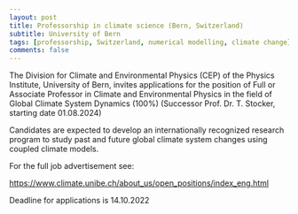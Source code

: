 ```yaml
---
layout: post
title: Professorship in climate science (Bern, Switzerland)
subtitle: University of Bern
tags: [professorship, Switzerland, numerical modelling, climate change]
comments: false
---
```

The Division for Climate and Environmental Physics (CEP) of the
Physics Institute, University of Bern, invites applications for the
position of Full or Associate Professor in Climate and Environmental
Physics in the field of Global Climate System Dynamics (100%)
(Successor Prof. Dr. T. Stocker, starting date 01.08.2024)

Candidates are expected to develop an internationally recognized
research program to study past and future global climate system
changes using coupled climate models.

For the full job advertisement see:

https://www.climate.unibe.ch/about_us/open_positions/index_eng.html

Deadline for applications is 14.10.2022
